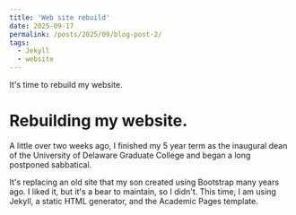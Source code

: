 ```yaml
---
title: 'Web site rebuild'
date: 2025-09-17
permalink: /posts/2025/09/blog-post-2/
tags:
  - Jekyll
  - website
---
```


It's time to rebuild my website.


Rebuilding my website.
======

A little over two weeks ago, I finished my 5 year term as the
inaugural dean of the University of Delaware Graduate College and
began a long postponed sabbatical.

It's replacing an old site that my son created using Bootstrap many
years ago. I liked it, but it's a bear to maintain, so I didn't.  This
time, I am using Jekyll, a static HTML generator, and the
Academic Pages template.